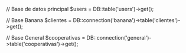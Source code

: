 // Base de datos principal
$users = DB::table('users')->get();

// Base Banana
$clientes = DB::connection('banana')->table('clientes')->get();

// Base General
$cooperativas = DB::connection('general')->table('cooperativas')->get();
